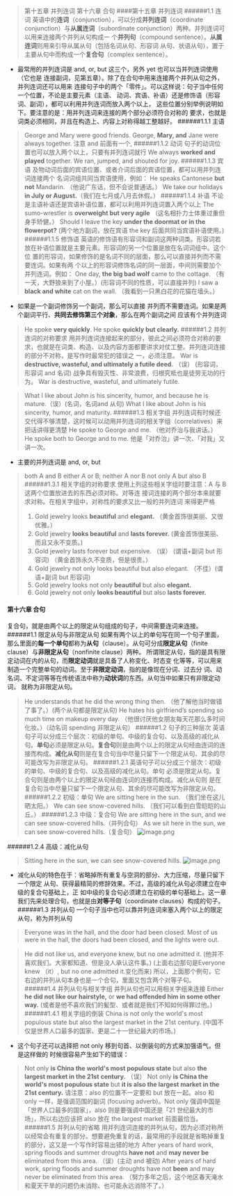 >第十五章 并列连词
第十六章 合句
####第十五章 并列连词
######1.1 连词
英语中的**连词**（conjunction），可以分成**并列连词**（coordinate conjunction）与**从属连词**（subordinate conjunction）两种。并列连词可以用来连接两个并列从句构成一 个**并列句**（compound sentence）。**从属连词**则用来引导从属从句（包括名词从句、形容词 从句、状语从句），置于主要从句中而构成一个**复合句**（complex sentence）。
- 最常用的并列连词是 and, or, but 这三个，另外 yet 也可以当并列连词使用（它也是 连接副词，见第五章）。除了在合句中用来连接两个并列从句之外，并列连词还可以用来 连接句子中的两个「零件」。可以这样说：句子当中任何一个位置，不论是主要元素（主语、 动词、宾语、补语）还是修饰语（形容词、副词），都可以利用并列连词而放入两个以上， 这些位置分别举例说明如下。要注意的是：用并列连词来连接的两个部分必须符合对称的 要求，也就是词类必须相同，并且在构造上、内容上对称得越工整越好。
######1.1.1 主语
> George and Mary were good friends.
> George, **Mary, and** Jane were always together.
> 注意 and 前面有一个,
######1.1.2 动词
句子的动词位置也可以放入两个以上，只要有并列连词就行
> We always **worked and played** together.
We ran, jumped, and shouted for joy.
######1.1.3 宾语
及物动词后面的宾语位置、或者介词后面的宾语位置，都可以用并列连词连接两个 名词词组共同当宾语使用，例如：
> He speaks Cantonese **but not** Mandarin. （他说广东话，但不会说普通话。）
We take our holidays **in July or August.**（我们在七月或八月去休假。）
######1.1.4 补语
不论是主语补语还是宾语补语位置，都可以利用并列连词置入两个以上
> The sumo-wrestler is **overweight but very agile**
（这名相扑力士体重过重但身手矫健。）
> Should I leave the key **under the doormat or in the flowerpot?**
(两个地方副词，放在宾语 the key 后面共同当宾语补语使用。)
######1.1.5 修饰语
英语的修饰语有形容词和副词这两种词类。形容词若放在补语位置就是主要元素。形容词的另一个位置是放在名词词组中。这个位 置的形容词，如果修饰的是名词不同的层面，那么可以直接并列而不需要连词。如果有两 个以上的形容词修饰名词的同一层面，中间则需要加个并列连词。例如：
>One day, **the big bad wolf** came to the cottage.
（有一天，大野狼来到了小屋。）(形容词不同的性质，可以直接并列)
> I saw a **black and white** cat on the wall.
（我看到一只黑白花的花猫在墙头。）
- 如果是一个副词修饰另一个副词，那么可以直接 并列而不需要连词。如果是两个副词平行、**共同去修饰第三个对象**，那么在两个副词之间 应该有个并列连词
> He spoke **very quickly**.
> He spoke **quickly but clearly.**
######1.2 并列连词的对称要求
用并列连词连接起来的部分，彼此之间必须符合对称的要求，也就是在词类、构造、以及内容方面都要讲求对仗工整。并列连词连接的部分不对称，是写作时最常犯的错误之 一，必须注意。
> War is **destructive, wasteful, and ultimately a futile deed.** （误） (形容词，形容词 and 名词)
战争具有毁灭性、非常浪费，归根究柢也是徒劳无功的行为。
> War is destructive, wasteful, and ultimately futile. 

>What I like about John is his sincerity, humor, and because he is mature.（误）(名词，名词and 从句)
> What I like about John is his sincerity, humor, and maturity.
######1.3 相关字组
并列连词有时候还交代得不够清楚，这时候可以动用并列连词的相关字组（correlatives）来把话讲得更清楚
> He spoke to George and me.
（他对乔治与我讲话。）
> He spoke both to George and to me.
他是「对乔治」讲一次、「对我」又讲一次。
- 主要的并列连词是 and, or, but
> both A and B
either A or B; neither A nor B 
not only A but also B
######1.3.1 相关字组的对称要求
使用上列这些相关字组时要注意：A 与 B 这两个位置放进去的东西必须对称。对等连 接词连接的两个部分本来就要求对称。在相关字组中，对称性的要求又比一般的并列连词 来得更严格
> 1. Gold jewelry looks **beautiful** and **elegant.**
（黄金首饰很美丽、又很优雅。）
>2. Gold jewelry **looks beautiful** and **lasts forever.** 
(黄金首饰很美丽、而且又永不变质。)
> 3. Gold jewelry lasts forever but expensive. （误） (谓语+副词 but 形容词)
（黄金首饰永久不变质，但是很贵。）
> 4. Gold jewelry not only looks beautiful but also elegant. （不佳）(谓语+副词 but 形容词)
>5. Gold jewelry looks not only **beautiful** but also **elegant.**
>6. Gold jewelry not only **looks beautiful** but also **lasts forever.**
#### 第十六章 合句
复合句，就是由两个以上的限定从句组成的句子，中间需要连词来连接。
######1.1 限定从句与非限定从句
如果有两个以上的单句写在同一个句子里面，那么里面的**每一个单句**都称为**从句**（clause）。从句可分成**限定从句**（finite clause）与**非限定从句**（nonfinite clause）两种。 所谓限定从句，指的是具有限定动词在内的从句，而**限定动词**就是具备了人称变化、时态变 化等等，可以用来制造一个完整单句的动词。至于**非限定动词**，指的是像现在分词、过去分 词、动名词、不定词等等在传统语法中称为**动状词**的东西。从句当中如果只有非限定动词， 就称为非限定从句。
> He understands that he did the wrong thing then.
（他了解他当时做错了事了。）(两个从句都是限定从句)
> He hates his girlfriend’s spending so much time on makeup every day.
（他很讨厌他女朋友每天花那么多时间化妆。）（动名词 spending 非限定从句）
######1.2 句子的三种层次
英语句子可以分成三个层次：初级的单句、中级的复合句、以及高级的减化从句。**单句**必须是限定从句。**复合句**则是由两个以上的限定从句经由连词的连接而构成。**减化从句**则是在复合句当中尽量只留下一个限定从句、其余的尽可能改写为非限定从句。
######1.2.1 英语句子可以分成三个层次：初级的单句、中级的复合句、以及高级的减化从句。单句
必须是限定从句。复合句则是由两个以上的限定从句经由连词的连接而构成。减化从句则 是在复合句当中尽量只留下一个限定从句、其余的尽可能改写为非限定从句。
######1.2.2 初级：单句
> We are sitting here in the sun.
（我们坐在这儿晒太阳。）
We can see snow-covered hills.
（我们可以看到白雪皑皑的山丘。）
######1.2.3 中级：复合句
>We are sitting here in the sun, and we can see snow-covered hills.（并列合句）
As we sit here in the sun, we can see snow-covered hills.（复合句）
![image.png](http://upload-images.jianshu.io/upload_images/6634703-5eb7271fe452ad5b.png?imageMogr2/auto-orient/strip%7CimageView2/2/w/1240)

######1.2.4 高级：减化从句
>Sitting here in the sun, we can see snow-covered hills.
![image.png](http://upload-images.jianshu.io/upload_images/6634703-3dfda9f533252cbc.png?imageMogr2/auto-orient/strip%7CimageView2/2/w/1240)
- 减化从句的特色在于：省略掉所有重复与空洞的部分、大力压缩，尽量只留下一个限定 从句、获得最精简的修辞效果。不过，高级的减化从句必须建立在中级的复合句基础上，正 如中级的复合句必须建立在初级的单句基础上。这一章我们先来处理合句，也就是由**对等子句**（coordinate clauses）构成的句子。
######1.3 并列从句
一个句子当中也可以靠并列连词来塞入两个以上的限定从句，称为并列从句
> Everyone was in the hall, and the door had been closed.
> Most of us were in the hall, the doors had been closed, and the lights were out.

> He did not like us, and everyone knew, but no one admitted it.
(他并不喜欢我们。大家都知道、但是没人承认这件事。)
(上面右边那句是Everyone knew （it）, but no one admitted it.变化而来)
所以，上面那个例句，它右边的并列从句本身也是一个合句，里面又包含两个对等子句。
######1.4 并列从句与相关字组
并列从句也可以用相关字组来连接
> Either **he did not like our hairstyle,** or **we had offended him in some other way.**
(或者是他不喜欢我们的髪型、或者就是我们不知如何得罪过他。)
######1.4.1 相关字组的倒装
> China is not only the world's most populous state but also the largest market in the 21st century.
(中国不仅是世界人口最多的国家、更是二十一世纪最大的市场。)
- 这个句子还可以选择把 not only 移到句首、以倒装句的方式来加强语气。但是这样做的 时候很容易产生如下的错误：
>Not only **is China the world's most populous state** but also **the largest market in the 21st century.** （误）
Not only **is China the world's most populous state** but **it is also the largest market in the 21st century.**
请注意：also 的位置不一定要和 but 放在一起。also 和 only 一样，是强调范围的副词 (focusing adverb)。Not only 强调中国是「世界人口最多的国家」，also 则是要强调中国还是「21 世纪最大的市场」，所以右边应该把 also 放在 the largest market 前面最恰当。
######1.5 并列从句的省略
用并列连词连接的并列从句，因为必须对称所以经常会有重复的部分。想要避免重复的话，最常用的手段就是省略掉重复的部分，这又是一个写作时容易出错的地方
> After years of hard work, spring floods and summer droughts **have not** and **may never be** eliminated from this area. （误）(主动 and 被动)
After years of hard work, spring floods and summer droughts have not **been** and may never be eliminated from this area.
（努力多年之后，这个地区春天淹水和夏天干旱的问题仍未消除、也可能永远消除不了。）
